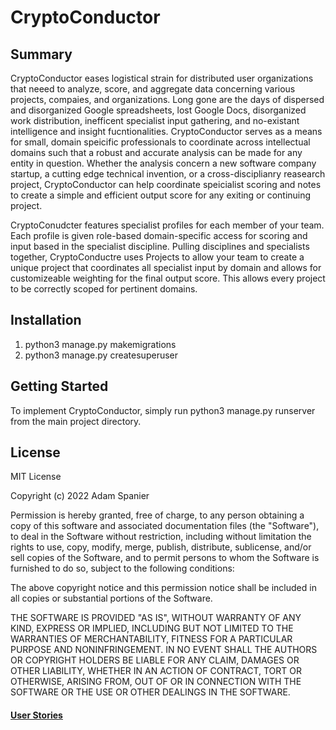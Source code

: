 # CryptoConductor

## Summary
CryptoConductor eases logistical strain for distributed user organizations that neeed to analyze, score, and aggregate data concerning various projects, compaies, and organizations. Long gone are the days of dispersed and disorganized Google spreadsheets, lost Google Docs, disorganized work distribution, inefficent specialist input gathering, and no-existant intelligence and insight fucntionalities. CryptoConductor serves as a means for small, domain speicific professionals to coordinate across intellectual domains such that a robust and accurate analysis can be made for any entity in question. Whether the analysis concern a new software company startup, a cutting edge technical invention, or a cross-disciplianry reasearch project, CryptoConductor can help coordinate speicialist scoring and notes to create a simple and efficient output score for any exiting or continuing project.

CryptoConudcter features specialist profiles for each member of your team. Each profile is given role-based domain-specific access for scoring and input based in the specialist discipline. Pulling disciplines and specialists together, CryptoConductre uses Projects to allow your team to create a unique project that coordinates all specialist input by domain and allows for customizeable weighting for the final output score. This allows every project to be correctly scoped for pertinent domains. 

## Installation
1. python3 manage.py makemigrations
2. python3 manage.py createsuperuser


## Getting Started
To implement CryptoConductor, simply run python3 manage.py runserver from the main project directory.

## License
MIT License

Copyright (c) 2022 Adam Spanier

Permission is hereby granted, free of charge, to any person obtaining a copy
of this software and associated documentation files (the "Software"), to deal
in the Software without restriction, including without limitation the rights
to use, copy, modify, merge, publish, distribute, sublicense, and/or sell
copies of the Software, and to permit persons to whom the Software is
furnished to do so, subject to the following conditions:

The above copyright notice and this permission notice shall be included in all
copies or substantial portions of the Software.

THE SOFTWARE IS PROVIDED "AS IS", WITHOUT WARRANTY OF ANY KIND, EXPRESS OR
IMPLIED, INCLUDING BUT NOT LIMITED TO THE WARRANTIES OF MERCHANTABILITY,
FITNESS FOR A PARTICULAR PURPOSE AND NONINFRINGEMENT. IN NO EVENT SHALL THE
AUTHORS OR COPYRIGHT HOLDERS BE LIABLE FOR ANY CLAIM, DAMAGES OR OTHER
LIABILITY, WHETHER IN AN ACTION OF CONTRACT, TORT OR OTHERWISE, ARISING FROM,
OUT OF OR IN CONNECTION WITH THE SOFTWARE OR THE USE OR OTHER DEALINGS IN THE
SOFTWARE.

#### [User Stories](https://github.com/adamspanier/CryptoConductor/blob/main/Design/UserStories.md)
